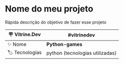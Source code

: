 # Nome do meu projeto

Rápida descrição do objetivo de fazer esse projeto

| :placard: Vitrine.Dev | #vitrinedev  |
| -------------  | --- |
| :sparkles: Nome        | **Python-games**
| :label: Tecnologias | python (tecnologias utilizadas)
